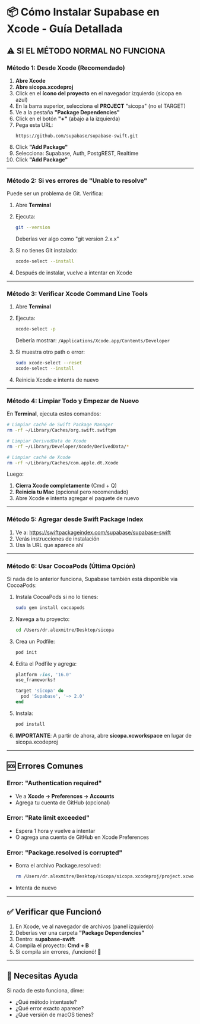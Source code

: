 # 📦 Cómo Instalar Supabase en Xcode - Guía Detallada

## ⚠️ SI EL MÉTODO NORMAL NO FUNCIONA

### Método 1: Desde Xcode (Recomendado)

1. **Abre Xcode**
2. **Abre sicopa.xcodeproj**
3. Click en el **ícono del proyecto** en el navegador izquierdo (sicopa en azul)
4. En la barra superior, selecciona el **PROJECT** "sicopa" (no el TARGET)
5. Ve a la pestaña **"Package Dependencies"**
6. Click en el botón **"+"** (abajo a la izquierda)
7. Pega esta URL:
   ```
   https://github.com/supabase/supabase-swift.git
   ```
8. Click **"Add Package"**
9. Selecciona: Supabase, Auth, PostgREST, Realtime
10. Click **"Add Package"**

---

### Método 2: Si ves errores de "Unable to resolve"

Puede ser un problema de Git. Verifica:

1. Abre **Terminal**
2. Ejecuta:
   ```bash
   git --version
   ```
   Deberías ver algo como "git version 2.x.x"

3. Si no tienes Git instalado:
   ```bash
   xcode-select --install
   ```

4. Después de instalar, vuelve a intentar en Xcode

---

### Método 3: Verificar Xcode Command Line Tools

1. Abre **Terminal**
2. Ejecuta:
   ```bash
   xcode-select -p
   ```
   Debería mostrar: `/Applications/Xcode.app/Contents/Developer`

3. Si muestra otro path o error:
   ```bash
   sudo xcode-select --reset
   xcode-select --install
   ```

4. Reinicia Xcode e intenta de nuevo

---

### Método 4: Limpiar Todo y Empezar de Nuevo

En **Terminal**, ejecuta estos comandos:

```bash
# Limpiar caché de Swift Package Manager
rm -rf ~/Library/Caches/org.swift.swiftpm

# Limpiar DerivedData de Xcode
rm -rf ~/Library/Developer/Xcode/DerivedData/*

# Limpiar caché de Xcode
rm -rf ~/Library/Caches/com.apple.dt.Xcode
```

Luego:
1. **Cierra Xcode completamente** (Cmd + Q)
2. **Reinicia tu Mac** (opcional pero recomendado)
3. Abre Xcode e intenta agregar el paquete de nuevo

---

### Método 5: Agregar desde Swift Package Index

1. Ve a: https://swiftpackageindex.com/supabase/supabase-swift
2. Verás instrucciones de instalación
3. Usa la URL que aparece ahí

---

### Método 6: Usar CocoaPods (Última Opción)

Si nada de lo anterior funciona, Supabase también está disponible via CocoaPods:

1. Instala CocoaPods si no lo tienes:
   ```bash
   sudo gem install cocoapods
   ```

2. Navega a tu proyecto:
   ```bash
   cd /Users/dr.alexmitre/Desktop/sicopa
   ```

3. Crea un Podfile:
   ```bash
   pod init
   ```

4. Edita el Podfile y agrega:
   ```ruby
   platform :ios, '16.0'
   use_frameworks!

   target 'sicopa' do
     pod 'Supabase', '~> 2.0'
   end
   ```

5. Instala:
   ```bash
   pod install
   ```

6. **IMPORTANTE**: A partir de ahora, abre **sicopa.xcworkspace** en lugar de sicopa.xcodeproj

---

## 🆘 Errores Comunes

### Error: "Authentication required"
- Ve a **Xcode → Preferences → Accounts**
- Agrega tu cuenta de GitHub (opcional)

### Error: "Rate limit exceeded"
- Espera 1 hora y vuelve a intentar
- O agrega una cuenta de GitHub en Xcode Preferences

### Error: "Package.resolved is corrupted"
- Borra el archivo Package.resolved:
  ```bash
  rm /Users/dr.alexmitre/Desktop/sicopa/sicopa.xcodeproj/project.xcworkspace/xcshareddata/swiftpm/Package.resolved
  ```
- Intenta de nuevo

---

## ✅ Verificar que Funcionó

1. En Xcode, ve al navegador de archivos (panel izquierdo)
2. Deberías ver una carpeta **"Package Dependencies"**
3. Dentro: **supabase-swift**
4. Compila el proyecto: **Cmd + B**
5. Si compila sin errores, ¡funcionó! 🎉

---

## 🤝 Necesitas Ayuda

Si nada de esto funciona, dime:
- ¿Qué método intentaste?
- ¿Qué error exacto aparece?
- ¿Qué versión de macOS tienes?
